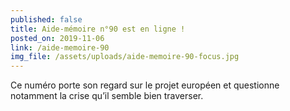 ```yaml
---
published: false
title: Aide-mémoire n°90 est en ligne !
posted_on: 2019-11-06
link: /aide-memoire-90
img_file: /assets/uploads/aide-memoire-90-focus.jpg
---
```

Ce numéro porte son regard sur le projet européen et questionne notamment la crise qu’il semble bien traverser.
